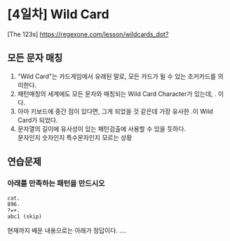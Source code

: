 # [4일차] Wild Card 
[The 123s] <https://regexone.com/lesson/wildcards_dot?>

## 모든 문자 매칭
 1. "Wild Card"는 카드게임에서 유래된 말로, 모든 카드가 될 수 있는 조커카드를 의미한다.    
 2. 패턴매칭의 세계에도 모든 문자와 매칭되는 Wild Card Character가 있는데, . 이다.   
 3. 아마 키보드에 중간 점이 있다면, 그게 되었을 것 같은데 가장 유사한 .이 Wild Card가 되었다.   
 4. 문자열의 길이에 유사성이 있는 패턴검출에 사용할 수 있을 듯하다.   
    문자인지 숫자인지 특수문자인지 모르는 상황   
 
## 연습문제
### 아래를 만족하는 패턴을 만드시오
```
cat.
896.
?=+.
abc1 (skip) 
```

현재까지 배운 내용으로는 아래가 정답이다.
...\.

